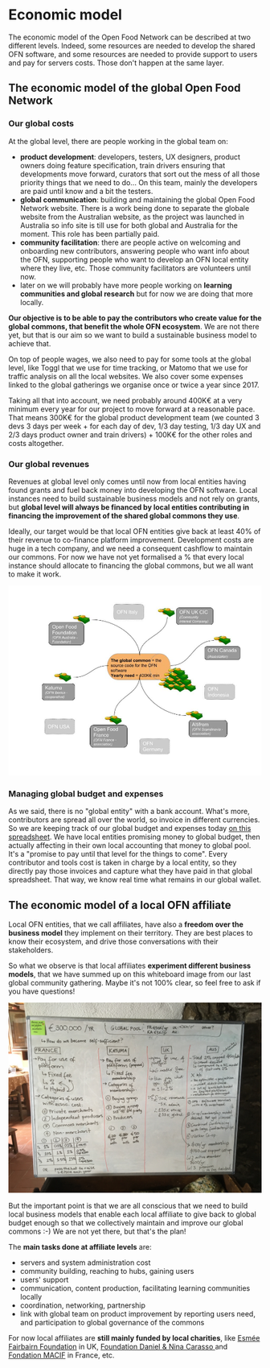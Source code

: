 # Economic model

The economic model of the Open Food Network can be described at two different levels. Indeed, some resources are needed to develop the shared OFN software, and some resources are needed to provide support to users and pay for servers costs. Those don't happen at the same layer.

## The economic model of the global Open Food Network

### Our global costs

At the global level, there are people working in the global team on:  
- **product development**: developers, testers, UX designers, product owners doing feature specification, train drivers ensuring that developments move forward, curators that sort out the mess of all those priority things that we need to do... On this team, mainly the developers are paid until know and a bit the testers.  
- **global communication**: building and maintaining the global Open Food Network website. There is a work being done to separate the globale website from the Australian website, as the project was launched in Australia so info site is till use for both global and Australia for the moment. This role has been partially paid.  
- **community facilitation**: there are people active on welcoming and onboarding new contributors, answering people who want info about the OFN, supporting people who want to develop an OFN local entity where they live, etc. Those community facilitators are volunteers until now.  
- later on we will probably have more people working on **learning communities and global research** but for now we are doing that more locally.

**Our objective is to be able to pay the contributors who create value for the global commons, that benefit the whole OFN ecosystem**. We are not there yet, but that is our aim so we want to build a sustainable business model to achieve that.

On top of people wages, we also need to pay for some tools at the global level, like Toggl that we use for time tracking, or Matomo that we use for traffic analysis on all the local websites. We also cover some expenses linked to the global gatherings we organise once or twice a year since 2017.

Taking all that into account, we need probably around 400K€ at a very minimum every year for our project to move forward at a reasonable pace. That means 300K€ for the global product development team \(we counted 3 devs 3 days per week + for each day of dev, 1/3 day testing, 1/3 day UX and 2/3 days product owner and train drivers\) + 100K€ for the other roles and costs altogether.

### Our global revenues

Revenues at global level only comes until now from local entities having found grants and fuel back money into developing the OFN software. Local instances need to build sustainable business models and not rely on grants, but **global level will always be financed by local entities contributing in financing the improvement of the shared global commons they use**.

Ideally, our target would be that local OFN entities give back at least 40% of their revenue to co-finance platform improvement. Development costs are huge in a tech company, and we need a consequent cashflow to maintain our commons. For now we have not yet formalised a % that every local instance should allocate to financing the global commons, but we all want to make it work.

![](../.gitbook/assets/cofinance-english-1.jpg)

### Managing global budget and expenses

As we said, there is no "global entity" with a bank account. What's more, contributors are spread all over the world, so invoice in different currencies. So we are keeping track of our global budget and expenses today [on this spreadsheet](https://docs.google.com/spreadsheets/d/1EjDgQOGMAePgyvWv8gyIPgLPnvieWoWXO0bUzkz4pPA/edit?usp=sharing). We have local entities promising money to global budget, then actually affecting in their own local accounting that money to global pool. It's a "promise to pay until that level for the things to come". Every contributor and tools cost is taken in charge by a local entity, so they directly pay those invoices and capture what they have paid in that global spreadsheet. That way, we know real time what remains in our global wallet.

## The economic model of a local OFN affiliate

Local OFN entities, that we call affiliates, have also a **freedom over the business model** they implement on their territory. They are best places to know their ecosystem, and drive those conversations with their stakeholders.

So what we observe is that local affiliates **experiment different business models**, that we have summed up on this whiteboard image from our last global community gathering. Maybe it's not 100% clear, so feel free to ask if you have questions!

![](../.gitbook/assets/img_9174.JPG)

But the important point is that we are all conscious that we need to build local business models that enable each local affiliate to give back to global budget enough so that we collectively maintain and improve our global commons :-\) We are not yet there, but that's the plan!

The **main tasks done at affiliate levels** are:  
- servers and system administration cost  
- community building, reaching to hubs, gaining users  
- users' support  
- communication, content production, facilitating learning communities locally  
- coordination, networking, partnership  
- link with global team on product improvement by reporting users need, and participation to global governance of the commons

For now local affiliates are **still mainly funded by local charities**, like [Esmée Fairbairn Foundation](https://www.esmeefairbairn.org.uk/) in UK, [Foundation Daniel & Nina Carasso ](https://fondationcarasso.org/en)and [Fondation MACIF](https://www.fondation-macif.org/) in France, etc.

